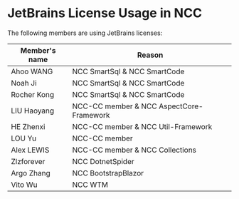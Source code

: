 # JetBrains License Usage in NCC

The following members are using JetBrains licenses:

| Member's name | Reason                                   |
| ------------- | ---------------------------------------- |
| Ahoo WANG     | NCC SmartSql & NCC SmartCode             |
| Noah Ji       | NCC SmartSql & NCC SmartCode             |
| Rocher Kong   | NCC SmartSql & NCC SmartCode             |
| LIU Haoyang   | NCC-CC member & NCC AspectCore-Framework |
| HE Zhenxi     | NCC-CC member & NCC Util-Framework       |
| LOU Yu        | NCC-CC member                            |
| Alex LEWIS    | NCC-CC member & NCC Collections          |
| Zlzforever    | NCC DotnetSpider                         |
| Argo Zhang    | NCC BootstrapBlazor                      |
| Vito Wu       | NCC WTM                                  |

